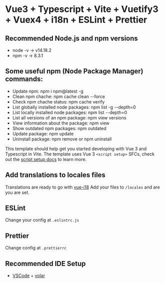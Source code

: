 # Vue3 + Typescript + Vite + Vuetify3 + Vuex4 + i18n + ESLint + Prettier


## Recommended Node.js and npm versions
- node -v  -> v14.18.2
- npm -v  -> 8.3.1

## Some useful npm (Node Package Manager) commands:
- Update npm: npm i npm@latest -g
- Clean npm chache: npm cache clean --force
- Check npm chache status: npm cache verify
- List globally installed node packages: npm list -g --depth=0
- List locally installed node packages: npm list --depth=0
- List all versions of an npm package: npm view <package> versions
- View information about the package: npm view <package>
- Show outdated npm packages: npm outdated
- Update package: npm update <package>
- Uninstall package: npm remove <package> or npm uninstall <package>


This template should help get you started developing with Vue 3 and Typescript in Vite.
The template uses Vue 3 `<script setup>` SFCs, check out the [script setup docs](https://v3.vuejs.org/api/sfc-script-setup.html#sfc-script-setup) to learn more.

## Add translations to locales files

Translations are ready to go with [vue-i18](https://vue-i18n.intlify.dev/)
Add your files to `/locales` and are you are set.

## ESLint

Change your config at `.eslintrc.js`

## Prettier

Change config at `.prettierrc`

## Recommended IDE Setup

- [VSCode](https://code.visualstudio.com/) + [volar](https://marketplace.visualstudio.com/items?itemName=johnsoncodehk.volar)
